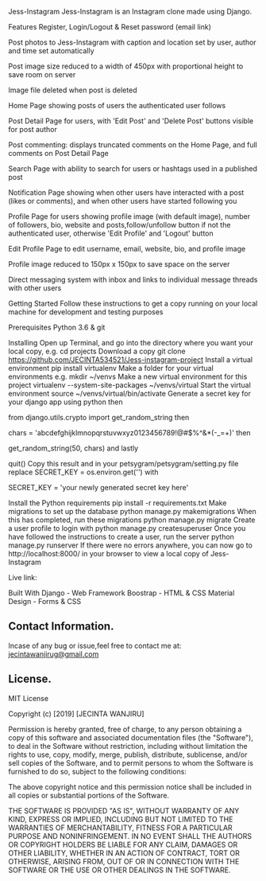 Jess-Instagram
Jess-Instagram is an Instagram clone made using Django.

Features
Register, Login/Logout & Reset password (email link)

Post photos to Jess-Instagram with caption and location set by user, author and time set automatically

Post image size reduced to a width of 450px with proportional height to save room on server

Image file deleted when post is deleted

Home Page showing posts of users the authenticated user follows

Post Detail Page for users, with 'Edit Post' and 'Delete Post' buttons visible for post author

Post commenting: displays truncated comments on the Home Page, and full comments on Post Detail Page

Search Page with ability to search for users or hashtags used in a published post

Notification Page showing when other users have interacted with a post (likes or comments), and when other users have started following you

Profile Page for users showing profile image (with default image), number of followers, bio, website and posts,follow/unfollow button if not the authenticated user, otherwise 'Edit Profile' and 'Logout' button

Edit Profile Page to edit username, email, website, bio, and profile image

Profile image reduced to 150px x 150px to save space on the server

Direct messaging system with inbox and links to individual message threads with other users



Getting Started
Follow these instructions to get a copy running on your local machine for development and testing purposes

Prerequisites
Python 3.6 & git

Installing
Open up Terminal, and go into the directory where you want your local copy, e.g.
cd projects
Download a copy
git clone https://github.com/JECINTA534521/Jess-instagram-project
Install a virtual environment
pip install virtualenv
Make a folder for your virtual environments e.g.
mkdir ~/venvs
Make a new virtual environment for this project
virtualenv --system-site-packages ~/venvs/virtual
Start the virtual environment
source ~/venvs/virtual/bin/activate
Generate a secret key for your django app using
python
then

from django.utils.crypto import get_random_string
then

chars = 'abcdefghijklmnopqrstuvwxyz0123456789!@#$%^&*(-_=+)'
then

get_random_string(50, chars)
and lastly

quit()
Copy this result and in your petsygram/petsygram/setting.py file replace
SECRET_KEY = os.environ.get('')
with

SECRET_KEY = 'your newly generated secret key here'

Install the Python requirements
pip install -r requirements.txt
Make migrations to set up the database
python manage.py makemigrations
When this has completed, run these migrations
python manage.py migrate
Create a user profile to login with
python manage.py createsuperuser
Once you have followed the instructions to create a user, run the server
python manage.py runserver
If there were no errors anywhere, you can now go to http://localhost:8000/ in your browser to view a local copy of Jess-Instagram

Live link:

Built With
Django - Web Framework
Boostrap - HTML & CSS
Material Design - Forms & CSS

## Contact Information.
Incase of any bug or issue,feel free to contact me at: jecintawanjirug@gmail.com

## License.
MIT License

Copyright (c) [2019] [JECINTA WANJIRU]

Permission is hereby granted, free of charge, to any person obtaining a copy
of this software and associated documentation files (the "Software"), to deal
in the Software without restriction, including without limitation the rights
to use, copy, modify, merge, publish, distribute, sublicense, and/or sell
copies of the Software, and to permit persons to whom the Software is
furnished to do so, subject to the following conditions:

The above copyright notice and this permission notice shall be included in all
copies or substantial portions of the Software.

THE SOFTWARE IS PROVIDED "AS IS", WITHOUT WARRANTY OF ANY KIND, EXPRESS OR
IMPLIED, INCLUDING BUT NOT LIMITED TO THE WARRANTIES OF MERCHANTABILITY,
FITNESS FOR A PARTICULAR PURPOSE AND NONINFRINGEMENT. IN NO EVENT SHALL THE
AUTHORS OR COPYRIGHT HOLDERS BE LIABLE FOR ANY CLAIM, DAMAGES OR OTHER
LIABILITY, WHETHER IN AN ACTION OF CONTRACT, TORT OR OTHERWISE, ARISING FROM,
OUT OF OR IN CONNECTION WITH THE SOFTWARE OR THE USE OR OTHER DEALINGS IN THE
SOFTWARE.

